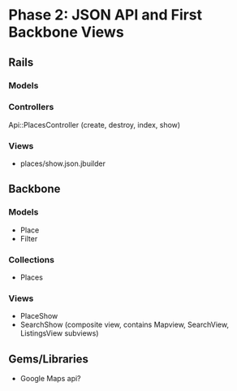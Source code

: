 # Phase 2: JSON API and First Backbone Views

## Rails
### Models

### Controllers
Api::PlacesController (create, destroy, index, show)

### Views
* places/show.json.jbuilder

## Backbone
### Models
* Place
* Filter

### Collections
* Places

### Views
* PlaceShow 
* SearchShow (composite view, contains Mapview, SearchView, ListingsView subviews)

## Gems/Libraries
* Google Maps api?